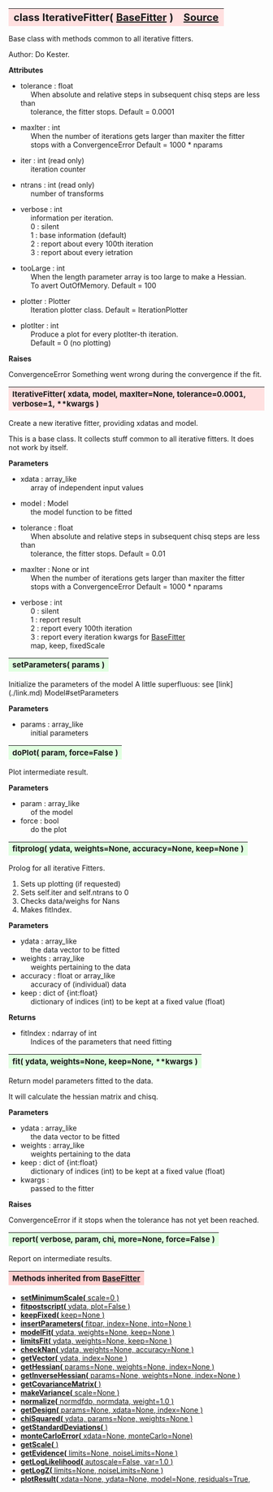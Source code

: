 ---
---
<br><br>

<a name="IterativeFitter"></a>
<table><thead style="background-color:#FFE0E0; width:100%; font-size:20px"><tr><th style="text-align:left">
<strong>class IterativeFitter(</strong> <a href="./BaseFitter.html">BaseFitter</a> )</th><th style="text-align:right"><a href=https://github.com/dokester/BayesicFitting/blob/master/BayesicFitting/source/IterativeFitter.py target=_blank>Source</a></th></tr></thead></table>

Base class with methods common to all iterative fitters.

Author:      Do Kester.

<b>Attributes</b>

* tolerance  :  float
<br>&nbsp;&nbsp;&nbsp;&nbsp; When absolute and relative steps in subsequent chisq steps are less than
<br>&nbsp;&nbsp;&nbsp;&nbsp; tolerance, the fitter stops. Default = 0.0001
* maxIter  :  int
<br>&nbsp;&nbsp;&nbsp;&nbsp; When the number of iterations gets larger than maxiter the fitter
<br>&nbsp;&nbsp;&nbsp;&nbsp; stops with a ConvergenceError Default = 1000 * nparams
* iter  :  int (read only)
<br>&nbsp;&nbsp;&nbsp;&nbsp; iteration counter
* ntrans  :  int (read only)
<br>&nbsp;&nbsp;&nbsp;&nbsp; number of transforms
* verbose  :  int
<br>&nbsp;&nbsp;&nbsp;&nbsp; information per iteration.
<br>&nbsp;&nbsp;&nbsp;&nbsp; 0 : silent
<br>&nbsp;&nbsp;&nbsp;&nbsp; 1 : base information (default)
<br>&nbsp;&nbsp;&nbsp;&nbsp; 2 : report about every 100th iteration
<br>&nbsp;&nbsp;&nbsp;&nbsp; 3 : report about every ietration
* tooLarge  :  int
<br>&nbsp;&nbsp;&nbsp;&nbsp; When the length parameter array is too large to make a Hessian.
<br>&nbsp;&nbsp;&nbsp;&nbsp; To avert OutOfMemory. Default = 100

* plotter  :  Plotter
<br>&nbsp;&nbsp;&nbsp;&nbsp; Iteration plotter class. Default = IterationPlotter
* plotIter  :  int
<br>&nbsp;&nbsp;&nbsp;&nbsp; Produce a plot for every plotIter-th iteration.
<br>&nbsp;&nbsp;&nbsp;&nbsp; Default = 0 (no plotting)

<b>Raises</b>

ConvergenceError    Something went wrong during the convergence if the fit.


<a name="IterativeFitter"></a>
<table><thead style="background-color:#FFE0E0; width:100%; font-size:15px"><tr><th style="text-align:left">
<strong>IterativeFitter(</strong> xdata, model, maxIter=None, tolerance=0.0001, verbose=1, **kwargs ) 
</th></tr></thead></table>

Create a new iterative fitter, providing xdatas and model.

This is a base class. It collects stuff common to all iterative fitters.
It does not work by itself.

<b>Parameters</b>

* xdata  :  array_like
<br>&nbsp;&nbsp;&nbsp;&nbsp; array of independent input values
* model  :  Model
<br>&nbsp;&nbsp;&nbsp;&nbsp; the model function to be fitted

* tolerance  :  float
<br>&nbsp;&nbsp;&nbsp;&nbsp; When absolute and relative steps in subsequent chisq steps are less than
<br>&nbsp;&nbsp;&nbsp;&nbsp; tolerance, the fitter stops. Default = 0.01
* maxIter  :  None or int
<br>&nbsp;&nbsp;&nbsp;&nbsp; When the number of iterations gets larger than maxiter the fitter
<br>&nbsp;&nbsp;&nbsp;&nbsp; stops with a ConvergenceError Default = 1000 * nparams
* verbose  :  int
<br>&nbsp;&nbsp;&nbsp;&nbsp; 0 : silent
<br>&nbsp;&nbsp;&nbsp;&nbsp; 1 : report result
<br>&nbsp;&nbsp;&nbsp;&nbsp; 2 : report every 100th iteration
<br>&nbsp;&nbsp;&nbsp;&nbsp; 3 : report every iteration
kwargs for [BaseFitter](./BaseFitter.md)
<br>&nbsp;&nbsp;&nbsp;&nbsp; map, keep, fixedScale


<a name="setParameters"></a>
<table><thead style="background-color:#E0FFE0; width:100%; font-size:15px"><tr><th style="text-align:left">
<strong>setParameters(</strong> params )
</th></tr></thead></table>
Initialize the parameters of the model
A little superfluous: see [link](./link.md) Model#setParameters

<b>Parameters</b>

* params  :  array_like
<br>&nbsp;&nbsp;&nbsp;&nbsp; initial parameters


<a name="doPlot"></a>
<table><thead style="background-color:#E0FFE0; width:100%; font-size:15px"><tr><th style="text-align:left">
<strong>doPlot(</strong> param, force=False )
</th></tr></thead></table>
Plot intermediate result.

<b>Parameters</b>

* param  :  array_like
<br>&nbsp;&nbsp;&nbsp;&nbsp; of the model
* force  :  bool
<br>&nbsp;&nbsp;&nbsp;&nbsp; do the plot


<a name="fitprolog"></a>
<table><thead style="background-color:#E0FFE0; width:100%; font-size:15px"><tr><th style="text-align:left">
<strong>fitprolog(</strong> ydata, weights=None, accuracy=None, keep=None ) 
</th></tr></thead></table>
Prolog for all iterative Fitters.

1. Sets up plotting (if requested)
2. Sets self.iter and self.ntrans to 0
3. Checks data/weighs for Nans
4. Makes fitIndex.

<b>Parameters</b>

* ydata  :  array_like
<br>&nbsp;&nbsp;&nbsp;&nbsp; the data vector to be fitted
* weights  :  array_like
<br>&nbsp;&nbsp;&nbsp;&nbsp; weights pertaining to the data
* accuracy  :  float or array_like
<br>&nbsp;&nbsp;&nbsp;&nbsp; accuracy of (individual) data
* keep  :  dict of {int:float}
<br>&nbsp;&nbsp;&nbsp;&nbsp; dictionary of indices (int) to be kept at a fixed value (float)

<b>Returns</b>

* fitIndex  :  ndarray of int
<br>&nbsp;&nbsp;&nbsp;&nbsp; Indices of the parameters that need fitting


<a name="fit"></a>
<table><thead style="background-color:#E0FFE0; width:100%; font-size:15px"><tr><th style="text-align:left">
<strong>fit(</strong> ydata, weights=None, keep=None, **kwargs )
</th></tr></thead></table>
Return model parameters fitted to the data.

It will calculate the hessian matrix and chisq.

<b>Parameters</b>

* ydata  :  array_like
<br>&nbsp;&nbsp;&nbsp;&nbsp; the data vector to be fitted
* weights  :  array_like
<br>&nbsp;&nbsp;&nbsp;&nbsp; weights pertaining to the data
* keep  :  dict of {int:float}
<br>&nbsp;&nbsp;&nbsp;&nbsp; dictionary of indices (int) to be kept at a fixed value (float)
* kwargs  : 
<br>&nbsp;&nbsp;&nbsp;&nbsp; passed to the fitter

<b>Raises</b>

ConvergenceError if it stops when the tolerance has not yet been reached.


<a name="report"></a>
<table><thead style="background-color:#E0FFE0; width:100%; font-size:15px"><tr><th style="text-align:left">
<strong>report(</strong> verbose, param, chi, more=None, force=False ) 
</th></tr></thead></table>
Report on intermediate results.

<table><thead style="background-color:#FFD0D0; width:100%; font-size:15px"><tr><th style="text-align:left">
<strong>Methods inherited from</strong> <a href="./BaseFitter.html">BaseFitter</a></th></tr></thead></table>


* [<strong>setMinimumScale(</strong> scale=0 ) ](./BaseFitter.md#setMinimumScale)
* [<strong>fitpostscript(</strong> ydata, plot=False ) ](./BaseFitter.md#fitpostscript)
* [<strong>keepFixed(</strong> keep=None ) ](./BaseFitter.md#keepFixed)
* [<strong>insertParameters(</strong> fitpar, index=None, into=None ) ](./BaseFitter.md#insertParameters)
* [<strong>modelFit(</strong> ydata, weights=None, keep=None )](./BaseFitter.md#modelFit)
* [<strong>limitsFit(</strong> ydata, weights=None, keep=None ) ](./BaseFitter.md#limitsFit)
* [<strong>checkNan(</strong> ydata, weights=None, accuracy=None )](./BaseFitter.md#checkNan)
* [<strong>getVector(</strong> ydata, index=None )](./BaseFitter.md#getVector)
* [<strong>getHessian(</strong> params=None, weights=None, index=None )](./BaseFitter.md#getHessian)
* [<strong>getInverseHessian(</strong> params=None, weights=None, index=None )](./BaseFitter.md#getInverseHessian)
* [<strong>getCovarianceMatrix(</strong> )](./BaseFitter.md#getCovarianceMatrix)
* [<strong>makeVariance(</strong> scale=None )](./BaseFitter.md#makeVariance)
* [<strong>normalize(</strong> normdfdp, normdata, weight=1.0 ) ](./BaseFitter.md#normalize)
* [<strong>getDesign(</strong> params=None, xdata=None, index=None )](./BaseFitter.md#getDesign)
* [<strong>chiSquared(</strong> ydata, params=None, weights=None )](./BaseFitter.md#chiSquared)
* [<strong>getStandardDeviations(</strong> )](./BaseFitter.md#getStandardDeviations)
* [<strong>monteCarloError(</strong> xdata=None, monteCarlo=None)](./BaseFitter.md#monteCarloError)
* [<strong>getScale(</strong> )](./BaseFitter.md#getScale)
* [<strong>getEvidence(</strong> limits=None, noiseLimits=None )](./BaseFitter.md#getEvidence)
* [<strong>getLogLikelihood(</strong> autoscale=False, var=1.0 ) ](./BaseFitter.md#getLogLikelihood)
* [<strong>getLogZ(</strong> limits=None, noiseLimits=None )](./BaseFitter.md#getLogZ)
* [<strong>plotResult(</strong> xdata=None, ydata=None, model=None, residuals=True,](./BaseFitter.md#plotResult)
